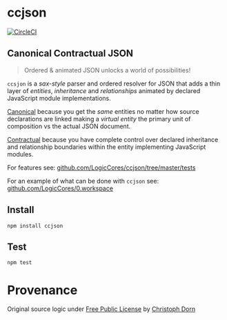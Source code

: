 ccjson
======

[![CircleCI](https://circleci.com/gh/LogicCores/ccjson.svg?style=svg)](https://circleci.com/gh/LogicCores/ccjson)

## Canonical Contractual JSON

> Ordered & animated JSON unlocks a world of possibilities!

`ccsjon` is a *sax-style* parser and ordered resolver for JSON that adds a thin layer of *entities*, *inheritance* and *relationships* animated by declared JavaScript module implementations.

[Canonical](https://en.wikipedia.org/wiki/Canonical_schema_pattern) because you get the *same* entities no matter how source declarations are linked making a *virtual entity* the primary unit of composition vs the actual JSON document.

[Contractual](https://en.wikipedia.org/wiki/Design_by_contract) because you have complete control over declared inheritance and relationship boundaries within the entity implementing JavaScript modules.

For features see: [github.com/LogicCores/ccjson/tree/master/tests](https://github.com/LogicCores/ccjson/tree/master/tests)

For an example of what can be done with `ccjson` see: [github.com/LogicCores/0.workspace](https://github.com/LogicCores/0.workspace)


Install
-------

    npm install ccjson


Test
----

    npm test


Provenance
==========

Original source logic under [Free Public License](https://lists.opensource.org/pipermail/license-review/2015-October/001254.html) by [Christoph Dorn](http://christophdorn.com)
